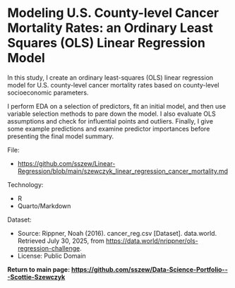 # Modeling U.S. County-level Cancer Mortality Rates: an Ordinary Least Squares (OLS) Linear Regression Model

In this study, I create an ordinary least-squares (OLS) linear regression model for U.S. county-level cancer mortality rates based on county-level socioeconomic parameters.

I perform EDA on a selection of predictors, fit an initial model, and then use variable selection methods to pare down the model. I also evaluate OLS assumptions and check for influential points and outliers. Finally, I give some example predictions and examine predictor importances before presenting the final model summary.

File:
- https://github.com/sszew/Linear-Regression/blob/main/szewczyk_linear_regression_cancer_mortality.md
  
Technology:
- R
- Quarto/Markdown

Dataset:
- Source: Rippner, Noah (2016). cancer_reg.csv [Dataset]. data.world. Retrieved July 30, 2025, from https://data.world/nrippner/ols-regression-challenge.
- License: Public Domain


**Return to main page: https://github.com/sszew/Data-Science-Portfolio---Scottie-Szewczyk**
